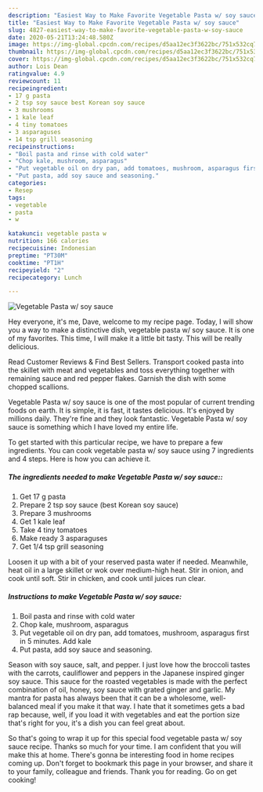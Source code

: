 ```yaml
---
description: "Easiest Way to Make Favorite Vegetable Pasta w/ soy sauce"
title: "Easiest Way to Make Favorite Vegetable Pasta w/ soy sauce"
slug: 4827-easiest-way-to-make-favorite-vegetable-pasta-w-soy-sauce
date: 2020-05-21T13:24:48.580Z
image: https://img-global.cpcdn.com/recipes/d5aa12ec3f3622bc/751x532cq70/vegetable-pasta-w-soy-sauce-recipe-main-photo.jpg
thumbnail: https://img-global.cpcdn.com/recipes/d5aa12ec3f3622bc/751x532cq70/vegetable-pasta-w-soy-sauce-recipe-main-photo.jpg
cover: https://img-global.cpcdn.com/recipes/d5aa12ec3f3622bc/751x532cq70/vegetable-pasta-w-soy-sauce-recipe-main-photo.jpg
author: Lois Dean
ratingvalue: 4.9
reviewcount: 11
recipeingredient:
- 17 g pasta
- 2 tsp soy sauce best Korean soy sauce
- 3 mushrooms
- 1 kale leaf
- 4 tiny tomatoes
- 3 asparaguses
- 14 tsp grill seasoning
recipeinstructions:
- "Boil pasta and rinse with cold water"
- "Chop kale, mushroom, asparagus"
- "Put vegetable oil on dry pan, add tomatoes, mushroom, asparagus first in 5 minutes. Add kale"
- "Put pasta, add soy sauce and seasoning."
categories:
- Resep
tags:
- vegetable
- pasta
- w

katakunci: vegetable pasta w
nutrition: 166 calories
recipecuisine: Indonesian
preptime: "PT30M"
cooktime: "PT1H"
recipeyield: "2"
recipecategory: Lunch

---
```



![Vegetable Pasta w/ soy sauce](https://img-global.cpcdn.com/recipes/d5aa12ec3f3622bc/751x532cq70/vegetable-pasta-w-soy-sauce-recipe-main-photo.jpg)

Hey everyone, it's me, Dave, welcome to my recipe page. Today, I will show you a way to make a distinctive dish, vegetable pasta w/ soy sauce. It is one of my favorites. This time, I will make it a little bit tasty. This will be really delicious.

Read Customer Reviews &amp; Find Best Sellers. Transport cooked pasta into the skillet with meat and vegetables and toss everything together with remaining sauce and red pepper flakes. Garnish the dish with some chopped scallions.

Vegetable Pasta w/ soy sauce is one of the most popular of current trending foods on earth. It is simple, it is fast, it tastes delicious. It's enjoyed by millions daily. They're fine and they look fantastic. Vegetable Pasta w/ soy sauce is something which I have loved my entire life.


To get started with this particular recipe, we have to prepare a few ingredients. You can cook vegetable pasta w/ soy sauce using 7 ingredients and 4 steps. Here is how you can achieve it.

##### The ingredients needed to make Vegetable Pasta w/ soy sauce::

1. Get 17 g pasta
1. Prepare 2 tsp soy sauce (best Korean soy sauce)
1. Prepare 3 mushrooms
1. Get 1 kale leaf
1. Take 4 tiny tomatoes
1. Make ready 3 asparaguses
1. Get 1/4 tsp grill seasoning


Loosen it up with a bit of your reserved pasta water if needed. Meanwhile, heat oil in a large skillet or wok over medium-high heat. Stir in onion, and cook until soft. Stir in chicken, and cook until juices run clear. 

##### Instructions to make Vegetable Pasta w/ soy sauce:

1. Boil pasta and rinse with cold water
1. Chop kale, mushroom, asparagus
1. Put vegetable oil on dry pan, add tomatoes, mushroom, asparagus first in 5 minutes. Add kale
1. Put pasta, add soy sauce and seasoning.


Season with soy sauce, salt, and pepper. I just love how the broccoli tastes with the carrots, cauliflower and peppers in the Japanese inspired ginger soy sauce. This sauce for the roasted vegetables is made with the perfect combination of oil, honey, soy sauce with grated ginger and garlic. My mantra for pasta has always been that it can be a wholesome, well-balanced meal if you make it that way. I hate that it sometimes gets a bad rap because, well, if you load it with vegetables and eat the portion size that&#39;s right for you, it&#39;s a dish you can feel great about. 

So that's going to wrap it up for this special food vegetable pasta w/ soy sauce recipe. Thanks so much for your time. I am confident that you will make this at home. There's gonna be interesting food in home recipes coming up. Don't forget to bookmark this page in your browser, and share it to your family, colleague and friends. Thank you for reading. Go on get cooking!
